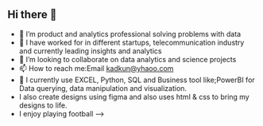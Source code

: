 ## Hi there 👋
- 🔭 I’m product and analytics professional solving problems with data
- 🌱 I have worked for  in different startups, telecommunication industry and currently leading insights and analytics
- 👯 I’m looking to collaborate on data analytics and science projects
- 📫 How to reach me:Email kadkun@yhaoo.com
- 🌱 I currently use EXCEL, Python,  SQL and Business tool like;PowerBI for Data querying, data manipulation and visualization.
-    I also create designs using figma and also uses html & css to bring my designs to life.
-    I enjoy playing football
--> 
  
